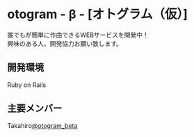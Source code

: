 # otogram - β - [オトグラム（仮）]

誰でもが簡単に作曲できるWEBサービスを開発中！  
興味のある人、開発協力お願い致します。

## 開発環境

Ruby on Rails

## 主要メンバー

Takahiro[@otogram_beta](https://twitter.com/otogram_beta)
